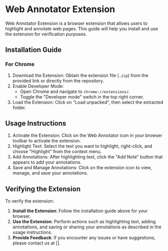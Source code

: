 # Web Annotator Extension

Web Annotator Extension is a browser extension that allows users to highlight and annotate web pages. This guide will help you install and use the extension for verification purposes.

## Installation Guide

### For Chrome

1. Download the Extension: Obtain the extension file (`.zip`) from the provided link or directly from the repository.
2. Enable Developer Mode:
    - Open Chrome and navigate to `chrome://extensions/`.
    - Toggle the "Developer mode" switch in the top right corner.
3. Load the Extension:
   Click on "Load unpacked", then select the extracted folder.


## Usage Instructions

1. Activate the Extension: Click on the Web Annotator icon in your browser toolbar to activate the extension.
2. Highlight Text: Select the text you want to highlight, right-click, and choose "Highlight" from the context menu.
3. Add Annotations: After highlighting text, click the "Add Note" button that appears to add your annotations.
4. Save and Manage Annotations: Click on the extension icon to view, manage, and save your annotations.


## Verifying the Extension

To verify the extension:

1. **Install the Extension**: Follow the installation guide above for your browser.
2. **Use the Extension**: Perform actions such as highlighting text, adding annotations, and saving or sharing your annotations as described in the usage instructions.
3. **Provide Feedback**: If you encounter any issues or have suggestions, please contact us at [].






